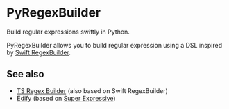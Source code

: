 # PyRegexBuilder

Build regular expressions swiftly in Python.

PyRegexBuilder allows you to build regular expression using a DSL inspired by [Swift RegexBuilder](https://developer.apple.com/documentation/regexbuilder).

## See also

- [TS Regex Builder](https://github.com/callstack/ts-regex-builder) (also based on Swift RegexBuilder)
- [Edify](https://github.com/luciferreeves/edify) (based on [Super Expressive](https://github.com/francisrstokes/super-expressive))
